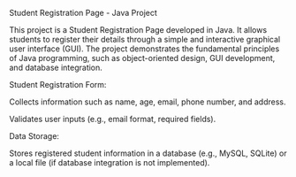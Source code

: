 Student Registration Page - Java Project

This project is a Student Registration Page developed in Java. It allows students to register their details through a simple and interactive graphical user interface (GUI). The project demonstrates the fundamental principles of Java programming, such as object-oriented design, GUI development, and database integration.

Student Registration Form:

Collects information such as name, age, email, phone number, and address.

Validates user inputs (e.g., email format, required fields).

Data Storage:

Stores registered student information in a database (e.g., MySQL, SQLite) or a local file (if database integration is not implemented).
